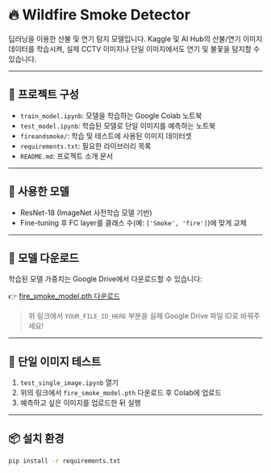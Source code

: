 # 🔥 Wildfire Smoke Detector

딥러닝을 이용한 산불 및 연기 탐지 모델입니다. Kaggle 및 AI Hub의 산불/연기 이미지 데이터를 학습시켜, 실제 CCTV 이미지나 단일 이미지에서도 연기 및 불꽃을 탐지할 수 있습니다.

---

## 📁 프로젝트 구성

- `train_model.ipynb`: 모델을 학습하는 Google Colab 노트북
- `test_model.ipynb`: 학습된 모델로 단일 이미지를 예측하는 노트북
- `fireandsmoke/`: 학습 및 테스트에 사용된 이미지 데이터셋
- `requirements.txt`: 필요한 라이브러리 목록
- `README.md`: 프로젝트 소개 문서

---

## 🧠 사용한 모델

- ResNet-18 (ImageNet 사전학습 모델 기반)
- Fine-tuning 후 FC layer를 클래스 수(예: `['Smoke', 'fire']`)에 맞게 교체

---

## 🔽 모델 다운로드

학습된 모델 가중치는 Google Drive에서 다운로드할 수 있습니다:

👉 [fire_smoke_model.pth 다운로드](https://drive.google.com/uc?export=download&id=1yj8STJjaObQfESdwFoZrMsSzf9Kq9NUB)

> 위 링크에서 `YOUR_FILE_ID_HERE` 부분을 실제 Google Drive 파일 ID로 바꿔주세요!

---

## 🧪 단일 이미지 테스트

1. `test_single_image.ipynb` 열기
2. 위의 링크에서 `fire_smoke_model.pth` 다운로드 후 Colab에 업로드
3. 예측하고 싶은 이미지를 업로드한 뒤 실행

---

## 📦 설치 환경

```bash
pip install -r requirements.txt
